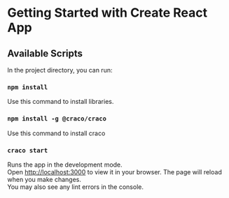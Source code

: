 # Getting Started with Create React App
## Available Scripts
In the project directory, you can run:
### `npm install`
Use this command to install libraries.
### `npm install -g @craco/craco`
Use this command to install craco 
### `craco start`
Runs the app in the development mode.\
Open [http://localhost:3000](http://localhost:3000) to view it in your browser.
The page will reload when you make changes.\
You may also see any lint errors in the console.